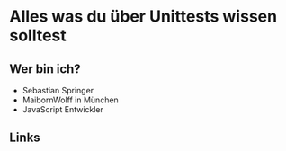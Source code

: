 # Alles was du über Unittests wissen solltest

## Wer bin ich?

* Sebastian Springer
* MaibornWolff in München
* JavaScript Entwickler

## Links

